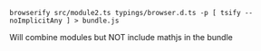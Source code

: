 `browserify src/module2.ts typings/browser.d.ts -p [ tsify --noImplicitAny ] > bundle.js`

Will combine modules but NOT include mathjs in the bundle